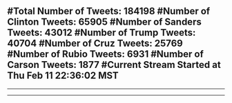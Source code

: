 #Total Number of Tweets: 184198 
#Number of Clinton Tweets: 65905
#Number of Sanders Tweets: 43012
#Number of Trump Tweets: 40704
#Number of Cruz Tweets: 25769
#Number of Rubio Tweets: 6931
#Number of Carson Tweets: 1877
#Current Stream Started at Thu Feb 11 22:36:02 MST
---
---
---
